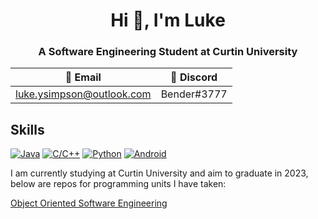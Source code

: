 <h1 align="center">Hi 👋, I'm Luke</h1>
<h3 align="center">A Software Engineering Student at Curtin University</h3>

  📧 Email | 💬 Discord
  ---                         | ---
  luke.ysimpson@outlook.com | Bender#3777


## Skills
[![Java](https://img.shields.io/badge/Java-%23FFFFFF.svg?style=flat&logo=gitea&logoColor=%23ED8B00)](https://github.com) [![C/C++](https://img.shields.io/badge/C/C++-%23FFFFFF.svg?style=flat&logo=c%2B%2B&logoColor=%2300599C)](https://github.com) [![Python](https://img.shields.io/badge/Python-%23FFFFFF?style=flat&logo=python&logoColor=3670A0)](https://github.com) [![Android](https://img.shields.io/badge/Android-%23FFFFFF?style=flat&logo=android)](https://github.com)

I am currently studying at Curtin University and aim to graduate in 2023, below are repos for programming units I have taken:


<a href="https://github.com/LukeSimmo/OOSE" target = "_blank" rel="noopener noreferrer">
  Object Oriented Software Engineering
